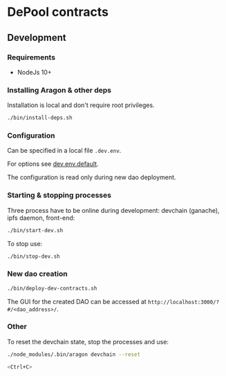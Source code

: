 # DePool contracts

## Development

### Requirements 

* NodeJs 10+

### Installing Aragon & other deps

Installation is local and don't require root privileges.

```bash
./bin/install-deps.sh
```

### Configuration

Can be specified in a local file `.dev.env`.

For options see [dev.env.default](dev.env.default).

The configuration is read only during new dao deployment.

### Starting & stopping processes

Three process have to be online during development: devchain (ganache), ipfs daemon, front-end:

```bash
./bin/start-dev.sh
```

To stop use:

```bash
./bin/stop-dev.sh
```

### New dao creation

```bash
./bin/deploy-dev-contracts.sh
```

The GUI for the created DAO can be accessed at `http://localhost:3000/?#/<dao_address>/`.

### Other

To reset the devchain state, stop the processes and use:

```bash
./node_modules/.bin/aragon devchain --reset

<Ctrl+C>
```
